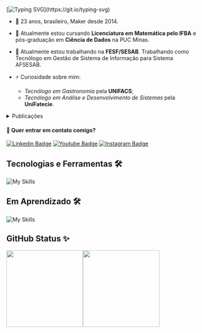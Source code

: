 [![Typing SVG](https://readme-typing-svg.demolab.com?font=Taviraj&weight=200&size=32&pause=1000&color=F7F7F7&vCenter=true&multiline=true&repeat=false&random=true&width=435&lines=Prazer%2C+Bernardo+Nogueira!)](https://git.io/typing-svg)
- 🐝 23 anos, brasileiro, Maker desde 2014.

- 🌱 Atualmente estou cursando **Licenciatura em Matemática pelo IFBA** e pós-graduação em **Ciência de Dados** na PUC Minas.

- 🔭 Atualmente estou trabalhando na **FESF/SESAB**. Trabalhando como Tecnólogo em Gestão de Sistema de Informação para Sistema AFSESAB.

- ⚡ Curiosidade sobre mim:
    - *Tecnólogo em Gastronomia* pela **UNIFACS**;
    - *Tecnólogo em Análise e Desenvolvimento de Sistemas* pela **UniFatecie**.
<details>
<summary>Publicações</summary>
    
| Tema | Tipo | Ano | Simpósio | Local/Link | 
| :---: | :---: | :---: | :---: | :---: |
| Carregador portátil à base de energia solar | Artigo em jornal| 2016| Semana de Ciência e Tecnologia da escola |[Link para o artigo](https://www.correio24horas.com.br/tecnologia/estudantes-de-salvador-desenvolvem-carregador-portatil-a-base-de-energia-solar-conheca-0916) |
| Carregador portátil à base de energia solar | Artigo em site| 2016| Semana de Ciência e Tecnologia da escola |[Link para o artigo](https://ciberia.com.br/estudantes-de-escola-publica-desenvolvem-carregador-portatil-a-base-de-energia-solar-1716) |
| Adjusted House: Manutenção em Residências | Apresentação de Poster| 2019| Seminários Territoriais Saberes e Fazeres |  |
| Sistema de Armazenamento (NAS) para CIMEB | Apresentação de Poster| 2022 | Seminário de Projetos de Melhorias do Projeto Primeiro Emprego (PPE): Impactos em Toda Bahia |[Link para o artigo](https://www.bahia.ba.gov.br/2022/11/noticias/primeiro-emprego/projeto-primeiro-emprego-realiza-seminario-com-sugestoes-de-melhorias-propostas-por-beneficiarios/) |

</details>

#### 📣 Quer entrar em contato comigo?
[![Linkedin Badge](https://img.shields.io/badge/LinkedIn-0077B5?style=for-the-badge&logo=linkedin&logoColor=white)](https://www.linkedin.com/in/bernardo-nogueira8/)
[![Youtube Badge](https://img.shields.io/badge/YouTube-FF0000?style=for-the-badge&logo=youtube&logoColor=white)](https://www.youtube.com/channel/UCqcrZPdAU0NOdqJu4OAyt9A)
[![Instagram Badge](https://img.shields.io/badge/Instagram-E4405F?style=for-the-badge&logo=instagram&logoColor=white)](https://www.instagram.com/bernardo.nogueira8/)
## Tecnologias e Ferramentas 🛠️
![My Skills](https://go-skill-icons.vercel.app/api/icons?i=html,css,js,bootstrap,php,tailwind,latex)
## Em Aprendizado 🛠️
![My Skills](https://go-skill-icons.vercel.app/api/icons?i=python,r,jamovi,pbi)


## GitHub Status ✨
<img height="200px" src="https://github-readme-stats.vercel.app/api/top-langs/?username=samuraiflamesf&hide=html&hide_title=true&hide_border=true&layout=compact&langs_count=5" /><img height="200px" src="https://github-readme-stats.vercel.app/api/wakatime?username=samuraiflamesf" />





